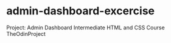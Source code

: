 # admin-dashboard-excercise
Project: Admin Dashboard Intermediate HTML and CSS Course TheOdinProject
